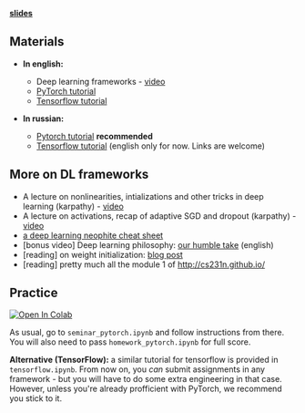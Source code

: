 [__slides__](https://disk.yandex.ru/i/wYZeZb0nGyFOXg)


## Materials

- __In english:__
  * Deep learning frameworks - [video](https://www.youtube.com/watch?v=Vf_-OkqbwPo)
  * [PyTorch tutorial](https://www.youtube.com/watch?v=VMcRWYEKmhw)
  * [Tensorflow tutorial](https://www.youtube.com/watch?v=FQ660T4uu7k)

- __In russian:__
  * [Pytorch tutorial](https://yadi.sk/i/O3mQ76u43So3h9) __recommended__
  * [Tensorflow tutorial](https://www.youtube.com/watch?v=FQ660T4uu7k) (english only for now. Links are welcome)

## More on DL frameworks
  - A lecture on nonlinearities, intializations and other tricks in deep learning (karpathy) - [video](https://www.youtube.com/watch?v=GUtlrDbHhJM)
  - A lecture on activations, recap of adaptive SGD and dropout (karpathy) - [video](https://www.youtube.com/watch?v=KaR4lIdI1MQ)
  - [a deep learning neophite cheat sheet](http://www.kdnuggets.com/2016/03/must-know-tips-deep-learning-part-1.html)
  - [bonus video] Deep learning philosophy: [our humble take](https://www.youtube.com/watch?v=9qyE1Ev1Xdw) (english)
  - [reading] on weight initialization: [blog post](http://andyljones.tumblr.com/post/110998971763/an-explanation-of-xavier-initialization)
  - [reading] pretty much all the module 1 of http://cs231n.github.io/


## Practice

[![Open In Colab](https://colab.research.google.com/assets/colab-badge.svg)](https://colab.research.google.com/github/yandexdataschool/Practical_DL/blob/fall24/week02_autodiff/seminar_pytorch.ipynb)

As usual, go to `seminar_pytorch.ipynb` and follow instructions from there. You will also need to pass `homework_pytorch.ipynb` for full score.

__Alternative (TensorFlow):__ a similar tutorial for tensorflow is provided in `tensorflow.ipynb`. From now on, you *can* submit assignments in any framework - but you will have to do some extra engineering in that case. However, unless you're already profficient with PyTorch, we recommend you stick to it.

